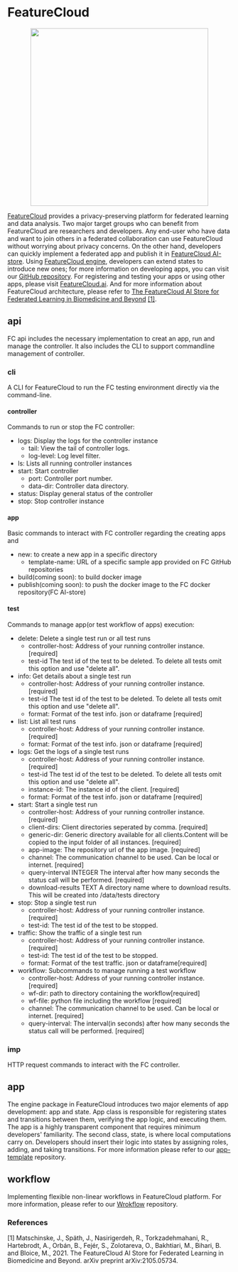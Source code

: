 # FeatureCloud
<p align="center">
<img src="https://featurecloud.ai/assets/fc_logo_small.svg" width="400" height="400"/>
</p>

[FeatureCloud](https://featurecloud.eu/) provides a privacy-preserving platform for federated learning and data analysis.
Two major target groups who can benefit from FeatureCloud are researchers and developers. Any end-user who have data and 
want to join others in a federated collaboration can use FeatureCloud without worrying about privacy concerns.
On the other hand, developers can quickly implement a federated app and publish it in [FeatureCloud AI-store](https://featurecloud.ai/ai-store).
Using [FeatureCloud engine](https://github.com/FeatureCloud/app-template/tree/master/engine), developers can extend states to introduce new ones; for more information on developing apps, you can visit our [GitHub repository](https://github.com/FeatureCloud/app-template). For registering and testing your apps or using other apps, please visit
[FeatureCloud.ai](https://featurecloud.ai/). And for more information about FeatureCloud architecture,
please refer to 
[The FeatureCloud AI Store for Federated Learning in Biomedicine and Beyond](https://arxiv.org/abs/2105.05734) [[1]](#1).

## api
FC api includes the necessary implementation to creat an app, run and manage the controller. It also includes the CLI to 
support commandline management of controller.
### cli
A CLI for FeatureCloud to run the FC testing environment directly via the command-line.
#### controller
Commands to run or stop the FC controller:
* logs: Display the logs for the controller instance
  * tail: View the tail of controller logs.
  * log-level: Log level filter.
* ls: Lists all running controller instances
* start: Start controller
  * port: Controller port number. 
  * data-dir: Controller data directory.
* status: Display general status of the controller
* stop: Stop controller instance
#### app
Basic commands to interact with FC controller regarding the creating apps and
* new: to create a new app in a specific directory
  * template-name:  URL of a specific sample app provided on FC GitHub repositories 
* build(coming soon): to build docker image  
* publish(coming soon): to push the docker image to the FC docker repository(FC AI-store)

#### test 
Commands to manage app(or test workflow of apps) execution:
* delete: Delete a single test run or all test runs
  * controller-host: Address of your running controller instance.[required]
  * test-id The test id of the test to be deleted. To delete all tests omit this option and use "delete all".
* info: Get details about a single test run
  * controller-host: Address of your running controller instance.[required]
  * test-id The test id of the test to be deleted. To delete all tests omit this option and use "delete all".
  * format: Format of the test info. json or dataframe [required]
* list: List all test runs
  * controller-host: Address of your running controller instance.[required]
  * format: Format of the test info. json or dataframe [required]
* logs: Get the logs of a single test runs
  * controller-host: Address of your running controller instance.[required]
  * test-id The test id of the test to be deleted. To delete all tests omit this option and use "delete all".
  * instance-id: The instance id of the client.  [required]
  * format: Format of the test info. json or dataframe [required]
* start: Start a single test run
  * controller-host: Address of your running controller instance.[required]
  * client-dirs: Client directories seperated by comma.  [required]
  * generic-dir: Generic directory available for all clients.Content will be copied to the input folder of all instances.  [required]
  * app-image: The repository url of the app image.  [required]
  * channel: The communication channel to be used. Can be local or internet.  [required]
  * query-interval INTEGER  The interval after how many seconds the status call will be performed.  [required]
  * download-results TEXT   A directory name where to download results. This will be created into /data/tests directory
* stop: Stop a single test run
  * controller-host: Address of your running controller instance. [required]
  * test-id: The test id of the test to be stopped.
* traffic: Show the traffic of a single test run
  * controller-host: Address of your running controller instance.[required]
  * test-id: The test id of the test to be stopped.
  * format: Format of the test traffic. json or dataframe[required]
* workflow: Subcommands to manage running a test workflow
  * controller-host: Address of your running controller instance.[required]
  * wf-dir: path to directory containing the workflow[required]
  * wf-file: python file including the workflow  [required]
  * channel: The communication channel to be used. Can be local or internet.  [required]
  * query-interval: The interval(in seconds) after how many seconds the status call will be performed.  [required]
### imp
HTTP request commands to interact with the FC controller.
## app
The engine package in FeatureCloud introduces two major elements of app development: app and state. App class is responsible for registering states and transitions between them, verifying the app logic, and executing them. The app is a highly transparent component 
that requires minimum developers' familiarity. The second class, state, is where local computations carry on. Developers should 
insert their logic into states by assigning roles, adding, and taking transitions. For more information please refer to our 
[app-template](https://github.com/FeatureCloud/app-template) repository.
## workflow
Implementing flexible non-linear workflows in FeatureCloud platform. For more information, please refer to our 
[Wrokflow](https://github.com/FeatureCloud/Workflow) repository.


### References
<a id="1">[1]</a> 
Matschinske, J., Späth, J., Nasirigerdeh, R., Torkzadehmahani, R., Hartebrodt, A., Orbán, B., Fejér, S., Zolotareva,
O., Bakhtiari, M., Bihari, B. and Bloice, M., 2021.
The FeatureCloud AI Store for Federated Learning in Biomedicine and Beyond. arXiv preprint arXiv:2105.05734.
